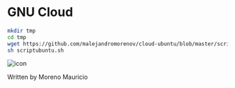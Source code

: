 # GNU Cloud

```sh
mkdir tmp
cd tmp
wget https://github.com/malejandromorenov/cloud-ubuntu/blob/master/scriptubuntu.sh
sh scriptubuntu.sh
```


![icon](https://github.com/malejandromorenov/cloud-ubuntu/blob/master/cloud.png)


Written by Moreno Mauricio
